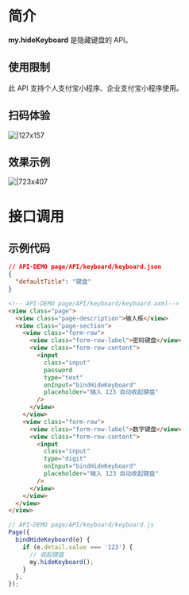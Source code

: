 # 简介

**my.hideKeyboard** 是隐藏键盘的 API。

## 使用限制

此 API 支持个人支付宝小程序、企业支付宝小程序使用。

## 扫码体验

![|127x157](https://gw.alipayobjects.com/zos/skylark-tools/public/files/86eaf0743ce03460b76ef72693f497f2.jpeg#align=left&display=inline&height=157&margin=%5Bobject%20Object%5D&originHeight=157&originWidth=127&status=done&style=stroke&width=127)

## 效果示例

![|723x407](https://gw.alipayobjects.com/zos/skylark-tools/public/files/3cd50c1a6fef117e228bba9efd495c15.png#align=left&display=inline&height=420&margin=%5Bobject%20Object%5D&originHeight=720&originWidth=1280&status=done&style=stroke&width=746)

# 接口调用

## 示例代码

```json
// API-DEMO page/API/keyboard/keyboard.json
{
  "defaultTitle": "键盘"
}
```

```html
<!-- API-DEMO page/API/keyboard/keyboard.axml-->
<view class="page">
  <view class="page-description">输入框</view>
  <view class="page-section">
    <view class="form-row">
      <view class="form-row-label">密码键盘</view>
      <view class="form-row-content">
        <input
          class="input"
          password
          type="text"
          onInput="bindHideKeyboard"
          placeholder="输入 123 自动收起键盘"
        />
      </view>
    </view>
    <view class="form-row">
      <view class="form-row-label">数字键盘</view>
      <view class="form-row-content">
        <input
          class="input"
          type="digit"
          onInput="bindHideKeyboard"
          placeholder="输入 123 自动收起键盘"
        />
      </view>
    </view>
  </view>
</view>
```

```javascript
// API-DEMO page/API/keyboard/keyboard.js
Page({
  bindHideKeyboard(e) {
    if (e.detail.value === '123') {
      // 收起键盘
      my.hideKeyboard();
    }
  },
});
```
